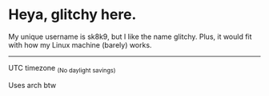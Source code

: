 # Heya, glitchy here.

My unique username is sk8k9, but I like the name glitchy. Plus, it would fit with how my Linux machine (barely) works.

-----

UTC timezone <sub>(No daylight savings)</sub>

Uses arch btw
